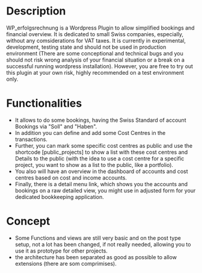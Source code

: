 # Description

WP_erfolgsrechnung is a Wordpress Plugin to allow simplified bookings and financial overview.
It is dedicated to small Swiss companies, especially, without any comsiderations for VAT taxes.
It is currently in experimental, development, testing state and should not be used in production environment 
(There are some conceptional and technical bugs and you should not risk wrong analysis of your financial situation or a break on a successful running wordpress installation).
However, you are free to try out this plugin at your own risk, highly recommended on a test environment only.

# Functionalities

- It allows to do some bookings, having the Swiss Standard of account Bookings via "Soll" and "Haben". 
- In addition you can define and add some Cost Centres in the transactions. 
- Further, you can mark some specific cost centres as public and use the shortcode [public_projects] to show a list with these cost centres and Details to the public (with the idea to use a cost centre for a specific project, you want to show as a list to the public, like a portfolio).
- You also  will have an overview in the dashboard of accounts and cost centres based on cost and income accounts.
- Finally, there is a detail menu link, which shows you the accounts and bookings on a raw detailed view, you might use in adjusted form for your dedicated bookkeeping application.

# Concept
  
- Some Functions and views are still very basic and on the post type setup, not a lot has been changed, if not really needed, allowing you to use it as prototype for other projects.
- the architecture has been separated as good as possible to allow extensions (there are som comprimises).




